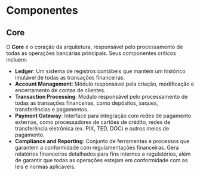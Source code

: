 # Componentes

## Core

O **Core** é o coração da arquitetura, responsável pelo processamento de todas as operações bancárias principais. Seus componentes críticos incluem:
  - **Ledger**: Um sistema de registros contábeis que mantém um histórico imutável de todas as transações financeiras.
  - **Account Management**: Módulo responsável pela criação, modificação e encerramento de contas de clientes.
  - **Transaction Processing**: Modulo responsável pelo processamento de todas as transações financeiras, como depósitos, saques, transferências e pagamentos.
  - **Payment Gateway**: Interface para integração com redes de pagamento externas, como processadores de cartões de crédito, redes de transferência eletrônica (ex. PIX, TED, DOC) e outros meios de pagamento.
  - **Compliance and Reporting**: Conjunto de ferramentas e processos que garantem a conformidade com regulamentações financeiras. Gera relatórios financeiros detalhados para fins internos e regulatórios, além de garantir que todas as operações estejam em conformidade com as leis e normas aplicáveis.
